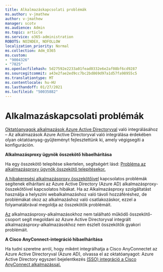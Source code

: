 ```yaml
---
title: Alkalmazáskapcsolati problémák
ms.author: v-jmathew
author: v-jmathew
manager: scotv
ms.audience: Admin
ms.topic: article
ms.service: o365-administration
ROBOTS: NOINDEX, NOFOLLOW
localization_priority: Normal
ms.collection: Adm_O365
ms.custom:
- "9004326"
- "7825"
ms.openlocfilehash: 5d27592e2233a01fead0332e6e2af08bf6cd9287
ms.sourcegitcommit: a43e2fae2ed9cc7bc2bd869d97a1d57fa98955c5
ms.translationtype: MT
ms.contentlocale: hu-HU
ms.lasthandoff: 01/27/2021
ms.locfileid: "50035882"
---
```

# <a name="application-connection-issues"></a>Alkalmazáskapcsolati problémák

[Oktatóanyagok alkalmazások Azure Active Directoryval](https://docs.microsoft.com/azure/active-directory/saas-apps/tutorial-list) való integrálásához – Az alkalmazások Azure Active Directoryval való integrálása érdekében olyan oktatóanyag-gyűjteményt fejlesztettünk ki, amely végigsegíti a konfiguráción.

**Alkalmazásproxy ügynök összekötő hibaelhárítása**

Ha egy összekötő telepítése sikertelen, segítségért lásd: [Probléma az alkalmazásproxy ügynök összekötő telepítésekor.](https://docs.microsoft.com/azure/active-directory/manage-apps/application-proxy-connector-installation-problem)

[A hibakeresési alkalmazásproxy összekötőivel](https://docs.microsoft.com/azure/active-directory/manage-apps/application-proxy-debug-connectors) kapcsolatos problémák segítenek elhárítani az Azure Active Directory (Azure AD) alkalmazásproxy-összekötőivel kapcsolatos hibákat. Ha az Alkalmazásproxy szolgáltatást használja a helyszíni webalkalmazáshoz való távoli hozzáféréshez, de problémákat okoz az alkalmazáshoz való csatlakozáskor, ezzel a folyamatábrával megoldja az összekötők problémáit.

[Az](https://docs.microsoft.com/azure/active-directory/manage-apps/application-proxy-connectivity-no-working-connector) alkalmazásproxy-alkalmazásokhoz nem található működő összekötő-csoport segít megoldani az Azure Active Directoryval integrált alkalmazásproxy-alkalmazásokhoz nem észlelt összekötők gyakori problémáit.

**A Cisco AnyConnect-integráció hibaelhárítása**

Ha tudni szeretne arról, hogy miként integrálhatja a Cisco AnyConnectet az Azure Active Directoryval (Azure AD), olvassa el az oktatóanyagot: Azure Active Directory egyszeri bejelentkezés [(SSO) integráció a Cisco AnyConnect alkalmazással.](https://docs.microsoft.com/azure/active-directory/saas-apps/cisco-anyconnect)
